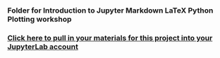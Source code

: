 ### Folder for Introduction to Jupyter Markdown LaTeX Python Plotting workshop
### [Click here to pull in your materials for this project into your JupyterLab account](https://bushastrolab.com/hub/user-redirect/git-pull?repo=https%3A%2F%2Fgithub.com%2Fdrunarayan%2Fpython4astronomy&branch=main&urlpath=lab%2Ftree%2Fpython4astronomy%2Fintro_jupyter_python)

